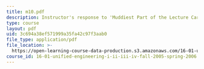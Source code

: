 ```yaml
---
title: m10.pdf
description: Instructor's response to 'Muddiest Part of the Lecture Cards'.
type: course
layout: pdf
uid: 3c694a38ef571999a35fa42c97f3aab0
file_type: application/pdf
file_location: >-
  https://open-learning-course-data-production.s3.amazonaws.com/16-01-unified-engineering-i-ii-iii-iv-fall-2005-spring-2006/3c694a38ef571999a35fa42c97f3aab0_m10.pdf
course_id: 16-01-unified-engineering-i-ii-iii-iv-fall-2005-spring-2006
---
```

